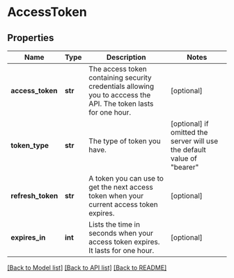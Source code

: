 # AccessToken

## Properties
Name | Type | Description | Notes
------------ | ------------- | ------------- | -------------
**access_token** | **str** | The access token containing security credentials allowing you to acccess the API. The token lasts for one hour. | [optional] 
**token_type** | **str** | The type of token you have. | [optional]  if omitted the server will use the default value of "bearer"
**refresh_token** | **str** | A token you can use to get the next access token when your current access token expires. | [optional] 
**expires_in** | **int** | Lists the time in seconds when your access token expires. It lasts for one hour. | [optional] 

[[Back to Model list]](../README.md#documentation-for-models) [[Back to API list]](../README.md#documentation-for-api-endpoints) [[Back to README]](../README.md)


